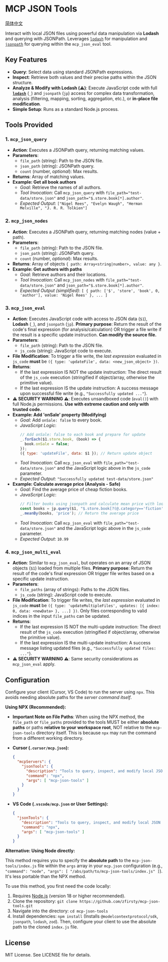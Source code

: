 # MCP JSON Tools

[简体中文](README-CN.md)

Interact with local JSON files using powerful data manipulation via **Lodash** and querying with JSONPath.
Leverages [`lodash`](https://lodash.com/docs/) for manipulation and [`jsonpath`](https://www.npmjs.com/package/jsonpath) for querying within the `mcp_json_eval` tool.

## Key Features

*   **Query**: Select data using standard JSONPath expressions.
*   **Inspect**: Retrieve both values and their precise paths within the JSON structure.
*   **Analyze & Modify with Lodash (⚠️)**: Execute JavaScript code with full **[`lodash`](https://lodash.com/docs/)** (`_`) and `jsonpath` (`jp`) access for complex data transformation, analysis (filtering, mapping, sorting, aggregation, etc.), or **in-place file modification**.
*   **Simple Setup**: Runs as a standard Node.js process.

## Tools Provided

### 1. `mcp_json_query`

*   **Action**: Executes a JSONPath query, returning matching values.
*   **Parameters**:
    *   `file_path` (string): Path to the JSON file.
    *   `json_path` (string): JSONPath query.
    *   `count` (number, *optional*): Max results.
*   **Returns**: Array of matching values.
*   **Example: Get all book authors**
    *   *Goal*: Retrieve the names of all authors.
    *   *Tool Invocation*: Call `mcp_json_query` with `file_path="test-data/store.json"` and `json_path="$.store.book[*].author"`.
    *   *Expected Output*: `["Nigel Rees", "Evelyn Waugh", "Herman Melville", "J. R. R. Tolkien"]`

### 2. `mcp_json_nodes`

*   **Action**: Executes a JSONPath query, returning matching nodes (value + path).
*   **Parameters**:
    *   `file_path` (string): Path to the JSON file.
    *   `json_path` (string): JSONPath query.
    *   `count` (number, *optional*): Max results.
*   **Returns**: Array of objects `{ path: Array<string|number>, value: any }`.
*   **Example: Get authors with paths**
    *   *Goal*: Retrieve authors and their locations.
    *   *Tool Invocation*: Call `mcp_json_nodes` with `file_path="test-data/store.json"` and `json_path="$.store.book[*].author"`.
    *   *Expected Output (simplified)*: `[ { path: ['$', 'store', 'book', 0, 'author'], value: 'Nigel Rees' }, ... ]`

### 3. `mcp_json_eval`

*   **Action**: Executes JavaScript code with access to JSON data (`$1`), **Lodash** (`_`), and `jsonpath` (`jp`). **Primary purpose**: Return the result of the code's final expression (for analysis/calculation) OR trigger a file write if the result is a specific update instruction. **Can modify the source file.**
*   **Parameters**:
    *   `file_path` (string): Path to the JSON file.
    *   `js_code` (string): JavaScript code to execute.
*   **File Modification**: To trigger a file write, the *last expression* evaluated in `js_code` **must** be `({ type: 'updateFile', data: <new_json_object> })`.
*   **Returns**: 
    *   If the last expression IS NOT the update instruction: The direct result of the `js_code` execution (stringified if object/array, otherwise the primitive value).
    *   If the last expression IS the update instruction: A success message upon successful file write (e.g., `"Successfully updated ..."`).
*   **⚠️ SECURITY WARNING ⚠️**: Executes unsandboxed code (`eval()`) with full Node.js permissions. **Use with extreme caution and only with trusted code.**
*   **Example: Add 'onSale' property (Modifying)**
    *   *Goal*: Add `onSale: false` to every book.
    *   *JavaScript Logic*:
        ```javascript
        // Add onSale: false to each book and prepare for update
        _.forEach($1.store.book, (book) => {
          book.onSale = false;
        });
        ({ type: 'updateFile', data: $1 }); // Return update object
        ```
    *   *Tool Invocation*: Call `mcp_json_eval` with `file_path="test-data/store.json"` and the JavaScript logic above in the `js_code` parameter.
    *   *Expected Output*: `"Successfully updated test-data/store.json"`
*   **Example: Calculate average price (Analysis - Safe)**
    *   *Goal*: Find the average price of cheap fiction books.
    *   *JavaScript Logic*:
        ```javascript
        // Filter books using jsonpath and calculate mean price with lodash
        const books = jp.query($1, "$.store.book[?(@.category=='fiction' && @.price < 15)]");
        _.meanBy(books, 'price'); // Return the average price
        ```
    *   *Tool Invocation*: Call `mcp_json_eval` with `file_path="test-data/store.json"` and the JavaScript logic above in the `js_code` parameter.
    *   *Expected Output*: `10.99`

### 4. `mcp_json_multi_eval`

*   **Action**: Similar to `mcp_json_eval`, but operates on an array of JSON objects (`$1`) loaded from multiple files. **Primary purpose**: Return the result of the code's final expression OR trigger file writes based on a specific update instruction.
*   **Parameters**:
    *   `file_paths` (array of strings): Paths to the JSON files.
    *   `js_code` (string): JavaScript code to execute.
*   **File Modification**: To trigger file writes, the *last expression* evaluated in `js_code` **must** be `({ type: 'updateMultipleFiles', updates: [{ index: 0, data: <newData> }, ...] })`. Only files corresponding to valid indices in the input `file_paths` can be updated.
*   **Returns**: 
    *   If the last expression IS NOT the multi-update instruction: The direct result of the `js_code` execution (stringified if object/array, otherwise the primitive value).
    *   If the last expression IS the multi-update instruction: A success message listing updated files (e.g., `"Successfully updated files: ..."`).
*   **⚠️ SECURITY WARNING ⚠️**: Same security considerations as `mcp_json_eval` apply.

## Configuration

Configure your client (Cursor, VS Code) to run the server using `npx`. This avoids needing absolute paths for the *server command itself*.

**Using NPX (Recommended):**

*   **Important Note on File Paths**: When using the NPX method, the `file_path` or `file_paths` provided to the tools MUST be either **absolute paths** or paths **relative to your workspace root**, NOT relative to the `mcp-json-tools` directory itself. This is because `npx` may run the command from a different working directory.

*   **Cursor (`.cursor/mcp.json`):**
    ```json
    {
      "mcpServers": {
        "jsonTools": {
          "description": "Tools to query, inspect, and modify local JSON files.",
          "command": "npx",
          "args": [ "mcp-json-tools" ] 
        }
      }
    }
    ```
*   **VS Code (`.vscode/mcp.json` or User Settings):**
    ```json
    {
      "jsonTools": {
        "description": "Tools to query, inspect, and modify local JSON files.",
        "command": "npx",
        "args": [ "mcp-json-tools" ] 
      }
    }
    ```

**Alternative: Using Node directly:**

This method requires you to specify the **absolute path** to the `mcp-json-tools/index.js` file within the `args` array in your `mcp.json` configuration (e.g., `"command": "node", "args": [ "/abs/path/to/mcp-json-tools/index.js" ]`). It's less portable than the NPX method.

To use this method, you first need the code locally:
1.  Requires [Node.js](https://nodejs.org/) (version 18 or higher recommended).
2.  Clone the repository: `git clone https://github.com/zfirsty/mcp-json-tools.git`
3.  Navigate into the directory: `cd mcp-json-tools`
4.  Install dependencies: `npm install` (Installs `@modelcontextprotocol/sdk`, `jsonpath`, `lodash`, `zod`).
Then, configure your client to use the absolute path to the cloned `index.js` file.

## License

MIT License. See LICENSE file for details.